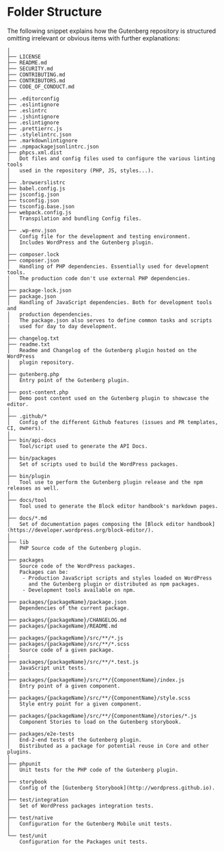 # Folder Structure

The following snippet explains how the Gutenberg repository is structured omitting irrelevant or obvious items with further explanations:

    │
    ├── LICENSE
    ├── README.md
    ├── SECURITY.md
    ├── CONTRIBUTING.md
    ├── CONTRIBUTORS.md
    ├── CODE_OF_CONDUCT.md
    │
    ├── .editorconfig
    ├── .eslintignore 
    ├── .eslintrc 
    ├── .jshintignore 
    ├── .eslintignore 
    ├── .prettierrc.js
    ├── .stylelintrc.json
    ├── .markdownlintignore
    ├── .npmpackagejsonlintrc.json
    ├── phpcs.xml.dist
    │   Dot files and config files used to configure the various linting tools 
    │   used in the repository (PHP, JS, styles...).
    │
    ├── .browserslistrc
    ├── babel.config.js
    ├── jsconfig.json
    ├── tsconfig.json
    ├── tsconfig.base.json
    ├── webpack.config.js
    │   Transpilation and bundling Config files.
    │
    ├── .wp-env.json
    │   Config file for the development and testing environment. 
    │   Includes WordPress and the Gutenberg plugin.
    │
    ├── composer.lock
    ├── composer.json
    │   Handling of PHP dependencies. Essentially used for development tools.
    │   The production code don't use external PHP dependencies.
    │
    ├── package-lock.json
    ├── package.json
    │	Handling of JavaScript dependencies. Both for development tools and  
    │   production dependencies.
    │   The package.json also serves to define common tasks and scripts 
    |   used for day to day development.
    │
    ├── changelog.txt
    ├── readme.txt
    │   Readme and Changelog of the Gutenberg plugin hosted on the WordPress
    │   plugin repository.
    │
    ├── gutenberg.php
    │   Entry point of the Gutenberg plugin.
    │
    ├── post-content.php
    │   Demo post content used on the Gutenberg plugin to showcase the editor.
    │
    ├── .github/*
    │   Config of the different Github features (issues and PR templates, CI, owners).
    │
    ├── bin/api-docs
    │   Tool/script used to generate the API Docs.
    │
    ├── bin/packages
    │   Set of scripts used to build the WordPress packages.
    │
    ├── bin/plugin
    │   Tool use to perform the Gutenberg plugin release and the npm releases as well.
    │
    ├── docs/tool
    │   Tool used to generate the Block editor handbook's markdown pages.
    │
    ├── docs/*.md
    │   Set of documentation pages composing the [Block editor handbook](https://developer.wordpress.org/block-editor/).
    │
    ├── lib
    │   PHP Source code of the Gutenberg plugin.
    │
    ├── packages
    │   Source code of the WordPress packages. 
    │   Packages can be:
    │    - Production JavaScript scripts and styles loaded on WordPress 
    │      and the Gutenberg plugin or distributed as npm packages.
    │    - Development tools available on npm.
    │
    ├── packages/{packageName}/package.json
    │   Dependencies of the current package.
    │
    ├── packages/{packageName}/CHANGELOG.md
    ├── packages/{packageName}/README.md
    │
    ├── packages/{packageName}/src/**/*.js
    ├── packages/{packageName}/src/**/*.scss
    │   Source code of a given package.
    |
    ├── packages/{packageName}/src/**/*.test.js
    │   JavaScript unit tests.
    |
    ├── packages/{packageName}/src/**/{ComponentName}/index.js
    │   Entry point of a given component.
    |
    ├── packages/{packageName}/src/**/{ComponentName}/style.scss
    │   Style entry point for a given component.
    │
    ├── packages/{packageName}/src/**/{ComponentName}/stories/*.js
    │   Component Stories to load on the Gutenberg storybook.
    │
    ├── packages/e2e-tests
    │   End-2-end tests of the Gutenberg plugin. 
    │   Distributed as a package for potential reuse in Core and other plugins.
    │
    ├── phpunit
    │   Unit tests for the PHP code of the Gutenberg plugin.
    │
    ├── storybook
    │   Config of the [Gutenberg Storybook](http://wordpress.github.io).
    │
    ├── test/integration
    │   Set of WordPress packages integration tests.
    │
    ├── test/native
    │   Configuration for the Gutenberg Mobile unit tests.
    │
    └── test/unit
        Configuration for the Packages unit tests.

